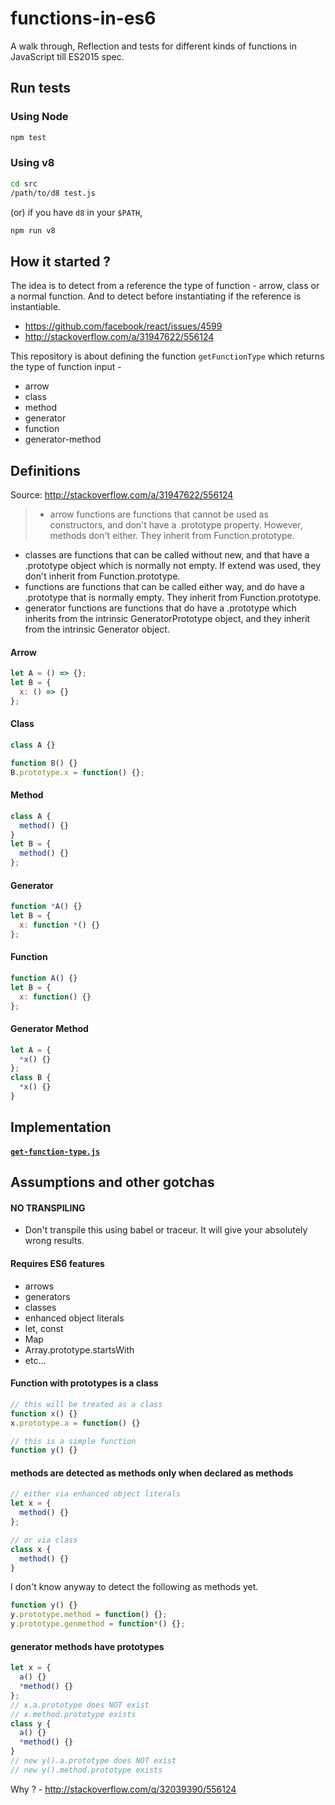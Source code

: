# functions-in-es6

A walk through, Reflection and tests for different kinds of functions in JavaScript till ES2015 spec.

## Run tests

### Using Node

```sh
npm test
```

### Using v8

```sh
cd src
/path/to/d8 test.js
```

(or) if you have `d8` in your `$PATH`,

```sh
npm run v8
```

## How it started ?

The idea is to detect from a reference the type of function - arrow, class or a normal function. And to detect before instantiating if the reference is instantiable.

+ https://github.com/facebook/react/issues/4599
+ http://stackoverflow.com/a/31947622/556124

This repository is about defining the function `getFunctionType` which returns the type of function input -

+ arrow
+ class
+ method
+ generator
+ function
+ generator-method

## Definitions

Source: http://stackoverflow.com/a/31947622/556124

> + arrow functions are functions that cannot be used as constructors, and don't have a .prototype property. However, methods don't either. They inherit from Function.prototype.
+ classes are functions that can be called without new, and that have a .prototype object which is normally not empty. If extend was used, they don't inherit from Function.prototype.
+ functions are functions that can be called either way, and do have a .prototype that is normally empty. They inherit from Function.prototype.
+ generator functions are functions that do have a .prototype which inherits from the intrinsic GeneratorPrototype object, and they inherit from the intrinsic Generator object.

#### Arrow

```js
let A = () => {};
let B = {
  x: () => {}
};
```

#### Class

```js
class A {}

function B() {}
B.prototype.x = function() {};
```

#### Method

```js
class A {
  method() {}
}
let B = {
  method() {}
};
```

#### Generator

```js
function *A() {}
let B = {
  x: function *() {}
};
```

#### Function

```js
function A() {}
let B = {
  x: function() {}
};
```

#### Generator Method

```js
let A = {
  *x() {}
};
class B {
  *x() {}
}
```

## Implementation

#### [`get-function-type.js`](src/get-function-type.js)

## Assumptions and other gotchas

#### NO TRANSPILING

+ Don't transpile this using babel or traceur. It will give your absolutely wrong results.

#### Requires ES6 features

+ arrows
+ generators
+ classes
+ enhanced object literals
+ let, const
+ Map
+ Array.prototype.startsWith
+ etc...

#### Function with prototypes is a class

```js
// this will be treated as a class
function x() {}
x.prototype.a = function() {}

// this is a simple function
function y() {}
```

#### methods are detected as methods only when declared as methods

```js
// either via enhanced object literals
let x = {
  method() {}
};

// or via class
class x {
  method() {}
}
```

I don't know anyway to detect the following as methods yet.

```js
function y() {}
y.prototype.method = function() {};
y.prototype.genmethod = function*() {};
```

#### generator methods have prototypes

```js
let x = {
  a() {}
  *method() {}
};
// x.a.prototype does NOT exist
// x.method.prototype exists
class y {
  a() {}
  *method() {}
}
// new y().a.prototype does NOT exist
// new y().method.prototype exists
```

Why ? - http://stackoverflow.com/q/32039390/556124
